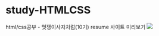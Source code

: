 # study-HTMLCSS
html/css공부 - 멋쟁이사자처럼(10기)
resume 사이트 미리보기
<img width="{80}" src="{https://user-images.githubusercontent.com/102667851/161996717-3c7ce7d5-a9a5-4a95-9b69-649621ddd531.PNG}"/>